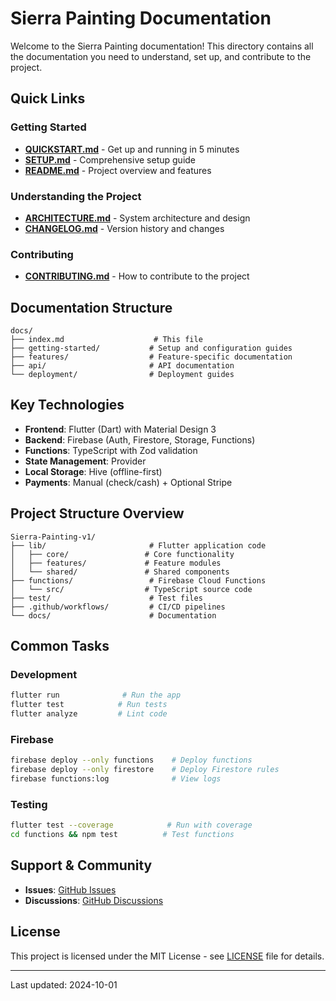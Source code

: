 # Sierra Painting Documentation

Welcome to the Sierra Painting documentation! This directory contains all the documentation you need to understand, set up, and contribute to the project.

## Quick Links

### Getting Started
- **[QUICKSTART.md](../QUICKSTART.md)** - Get up and running in 5 minutes
- **[SETUP.md](../SETUP.md)** - Comprehensive setup guide
- **[README.md](../README.md)** - Project overview and features

### Understanding the Project
- **[ARCHITECTURE.md](../ARCHITECTURE.md)** - System architecture and design
- **[CHANGELOG.md](../CHANGELOG.md)** - Version history and changes

### Contributing
- **[CONTRIBUTING.md](../CONTRIBUTING.md)** - How to contribute to the project

## Documentation Structure

```
docs/
├── index.md                    # This file
├── getting-started/           # Setup and configuration guides
├── features/                  # Feature-specific documentation
├── api/                       # API documentation
└── deployment/                # Deployment guides
```

## Key Technologies

- **Frontend**: Flutter (Dart) with Material Design 3
- **Backend**: Firebase (Auth, Firestore, Storage, Functions)
- **Functions**: TypeScript with Zod validation
- **State Management**: Provider
- **Local Storage**: Hive (offline-first)
- **Payments**: Manual (check/cash) + Optional Stripe

## Project Structure Overview

```
Sierra-Painting-v1/
├── lib/                       # Flutter application code
│   ├── core/                 # Core functionality
│   ├── features/             # Feature modules
│   └── shared/               # Shared components
├── functions/                 # Firebase Cloud Functions
│   └── src/                  # TypeScript source code
├── test/                      # Test files
├── .github/workflows/         # CI/CD pipelines
└── docs/                      # Documentation
```

## Common Tasks

### Development
```bash
flutter run              # Run the app
flutter test            # Run tests
flutter analyze         # Lint code
```

### Firebase
```bash
firebase deploy --only functions    # Deploy functions
firebase deploy --only firestore    # Deploy Firestore rules
firebase functions:log              # View logs
```

### Testing
```bash
flutter test --coverage            # Run with coverage
cd functions && npm test          # Test functions
```

## Support & Community

- **Issues**: [GitHub Issues](https://github.com/juanvallejo97/Sierra-Painting-v1/issues)
- **Discussions**: [GitHub Discussions](https://github.com/juanvallejo97/Sierra-Painting-v1/discussions)

## License

This project is licensed under the MIT License - see [LICENSE](../LICENSE) file for details.

---

Last updated: 2024-10-01
